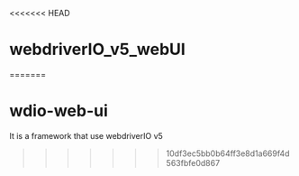 <<<<<<< HEAD
# webdriverIO_v5_webUI
=======
# wdio-web-ui
It is a framework that use webdriverIO v5
>>>>>>> 10df3ec5bb0b64ff3e8d1a669f4d563fbfe0d867
